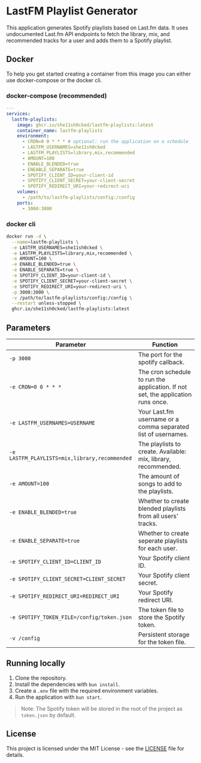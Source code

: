 # LastFM Playlist Generator

This application generates Spotify playlists based on Last.fm data. It uses undocumented Last.fm API endpoints to fetch the library, mix, and recommended tracks for a user and adds them to a Spotify playlist.

## Docker

To help you get started creating a container from this image you can either use docker-compose or the docker cli.

### docker-compose (recommended)

```yaml
---
services:
  lastfm-playlists:
    image: ghcr.io/she11sh0cked/lastfm-playlists:latest
    container_name: lastfm-playlists
    environment:
      - CRON=0 0 * * * # optional: run the application on a schedule
      - LASTFM_USERNAMES=she11sh0cked
      - LASTFM_PLAYLISTS=library,mix,recommended
      - AMOUNT=100
      - ENABLE_BLENDED=true
      - ENEABLE_SEPARATE=true
      - SPOTIFY_CLIENT_ID=your-client-id
      - SPOTIFY_CLIENT_SECRET=your-client-secret
      - SPOTIFY_REDIRECT_URI=your-redirect-uri
    volumes:
      - /path/to/lastfm-playlists/config:/config
    ports:
      - 3000:3000
```

### docker cli

```bash
docker run -d \
  --name=lastfm-playlists \
  -e LASTFM_USERNAMES=she11sh0cked \
  -e LASTFM_PLAYLISTS=library,mix,recommended \
  -e AMOUNT=100 \
  -e ENABLE_BLENDED=true \
  -e ENABLE_SEPARATE=true \
  -e SPOTIFY_CLIENT_ID=your-client-id \
  -e SPOTIFY_CLIENT_SECRET=your-client-secret \
  -e SPOTIFY_REDIRECT_URI=your-redirect-uri \
  -p 3000:3000 \
  -v /path/to/lastfm-playlists/config:/config \
  --restart unless-stopped \
  ghcr.io/she11sh0cked/lastfm-playlists:latest
```

## Parameters

| Parameter                                     | Function                                                                         |
| --------------------------------------------- | -------------------------------------------------------------------------------- |
| `-p 3000`                                     | The port for the spotify callback.                                               |
| `-e CRON=0 0 * * *`                           | The cron schedule to run the application. If not set, the application runs once. |
| `-e LASTFM_USERNAMES=USERNAME`                | Your Last.fm username or a comma separated list of usernames.                    |
| `-e LASTFM_PLAYLISTS=mix,library,recommended` | The playlists to create. Available: mix, library, recommended.                   |
| `-e AMOUNT=100`                               | The amount of songs to add to the playlists.                                     |
| `-e ENABLE_BLENDED=true`                      | Whether to create blended playlists from all users' tracks.                      |
| `-e ENABLE_SEPARATE=true`                     | Whether to create seperate playlists for each user.                              |
| `-e SPOTIFY_CLIENT_ID=CLIENT_ID`              | Your Spotify client ID.                                                          |
| `-e SPOTIFY_CLIENT_SECRET=CLIENT_SECRET`      | Your Spotify client secret.                                                      |
| `-e SPOTIFY_REDIRECT_URI=REDIRECT_URI`        | Your Spotify redirect URI.                                                       |
| `-e SPOTIFY_TOKEN_FILE=/config/token.json`    | The token file to store the Spotify token.                                       |
| `-v /config`                                  | Persistent storage for the token file.                                           |

## Running locally

1. Clone the repository.
2. Install the dependencies with `bun install`.
3. Create a `.env` file with the required environment variables.
4. Run the application with `bun start`.

> Note: The Spotify token will be stored in the root of the project as `token.json` by default.

## License

This project is licensed under the MIT License - see the [LICENSE](LICENSE) file for details.
